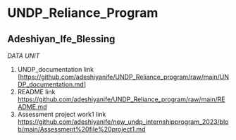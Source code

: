 # UNDP_Reliance_Program
## Adeshiyan_Ife_Blessing
_DATA UNIT_
1. UNDP_documentation link [https://github.com/adeshiyanife/UNDP_Reliance_program/raw/main/UNDP_documentation.md]
2. README link https://github.com/adeshiyanife/UNDP_Reliance_program/raw/main/README.md
3. Assessment project work1 link https://github.com/adeshiyanife/new_undp_internshipprogram_2023/blob/main/Assessment%20file%20project1.md
